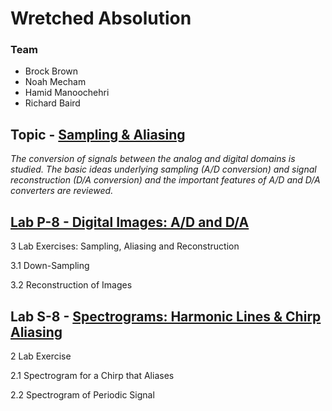 # Wretched Absolution
### Team
- Brock Brown
- Noah Mecham
- Hamid Manoochehri
- Richard Baird

## Topic - [Sampling & Aliasing](https://dspfirst.gatech.edu/chapters/04samplin/overview.html)
_The conversion of signals between the analog and digital domains is studied. The basic ideas underlying sampling (A/D conversion) and signal reconstruction (D/A conversion) and the important features of A/D and D/A converters are reviewed._

## [Lab P-8 - Digital Images: A/D and D/A](https://dspfirst.gatech.edu/chapters/04samplin/labs/DigitalImageLab/DigitalImageLab.pdf)
3 Lab Exercises: Sampling, Aliasing and Reconstruction

3.1 Down-Sampling

3.2 Reconstruction of Images

## Lab S-8 - [Spectrograms: Harmonic Lines & Chirp Aliasing](https://dspfirst.gatech.edu/chapters/04samplin/labs/SpecgramHarmonicLinesChirpAliasing/SpecgramHarmonicLinesChirpAliasing.pdf)
2 Lab Exercise

2.1 Spectrogram for a Chirp that Aliases

2.2 Spectrogram of Periodic Signal